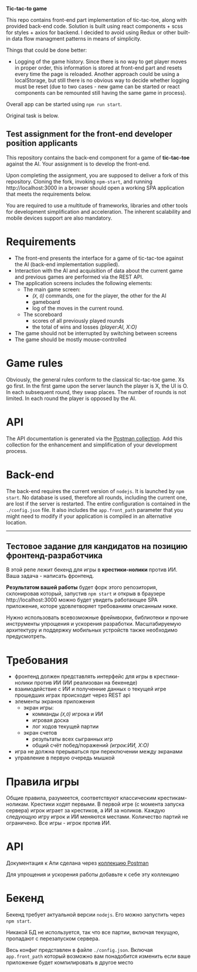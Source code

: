 **Tic-tac-to game**

This repo contains front-end part implementation of tic-tac-toe, along with provided back-end code.
Solution is built using react components + scss for styles + axios for backend. I decided to avoid using Redux or other built-in data flow managment patterns in means of simplicity.

Things that could be done better:
- Logging of the game history. Since there is no way to get player moves in proper order, this information is stored at front-end part and resets every time the page is reloaded. Another approach could be using a localStorage, but still there is no obvious way to decide whether logging must be reset (due to two cases - new game can be started or react components can be remounted still having the same game in process).

Overall app can be started using `npm run start`.

Original task is below.

Test assignment for the front-end developer position applicants
----
This repository contains the back-end component for a game of **tic-tac-toe** against the AI. Your assignment is to develop the front-end.

Upon completing the assignment, you are supposed to deliver a fork of this repository. Cloning the fork, invoking `npm-start`, and running http://localhost:3000 in a browser should open a working SPA application that meets the requirements below.

You are required to use a multitude of frameworks, libraries and other tools for development simplification and acceleration. The inherent scalability and mobile devices support are also mandatory.

# Requirements
- The front-end presents the interface for a game of tic-tac-toe against the AI (back-end implementation supplied).
- Interaction with the AI and acquisition of data about the current game and previous games are performed via the REST API.
- The application screens includes the following elements:
  - The main game screen:
    - *(`X`, `O`)* commands, one for the player, the other for the AI
    - gameboard
    - log of the moves in the current round.
  - The scoreboard
    - scores of all previously played rounds
    - the total of wins and losses *(player:AI, Х:О)*
- The game should not be interrupted by switching between screens
- The game should be mostly mouse-controlled

# Game rules
Obviously, the general rules conform to the classical tic-tac-toe game. Xs go first. In the first game upon the server launch the player is X, the UI is O. In each subsequent round, they swap places. The number of rounds is not limited. In each round the player is opposed by the AI.

# API
The API documentation is generated via the [Postman collection](https://documenter.getpostman.com/view/1050162/frontend-testcase/7TFGFKr).
Add this collection for the enhancement and simplification of your development process.

# Back-end
The back-end requires the current version of `nodejs`. It is launched by `npm start`.
No database is used, therefore all rounds, including the current one, are lost if the server is restarted.
The entire configuration is contained in the `./config.json` file. It also includes the `app.front_path` parameter that you might need to modify if your application is compiled in an alternative location.

----

Тестовое задание для кандидатов на позицию фронтенд-разработчика
----
В этой репе лежит бекенд для игры в **крестики-нолики** против ИИ. Ваша задача - написать фронтенд.

**Результатом вашей работы** будет форк этого репозитория, склонировав который, запустив `npm start` и открыв в браузере http://localhost:3000 можно будет увидеть работающее SPA приложение, которе удовлетворяет требованиям описанным ниже.

Нужно использовать всевозможные фреймворки, библиотеки и прочие инструменты упрощения и ускорения разработки. Масштабируемую архитектуру и поддержку мобильных устройств также необходимо предусмотреть.

# Требования
- фронтенд должен представлять интерфейс для игры в крестики-нолики против ИИ (ИИ реализован на бекенеде)
- взаимодействие с ИИ и полученние данных о текущей игре прошедших играх происходит через REST api
- элементы экранов приложения
  - экран игры:
      - комманды *(`X`,`O`)* игрока и ИИ
      - игровая доска
      - лог ходов текущей партии
  - экран счетов
      - результаты всех сыгранных игр
      - общий счёт побед/поражений *(игрок:ИИ, Х:О)*
- игра не должна прерываться при переключении между экранами
- управление в первую очередь мышкой

# Правила игры
Общие правила, разумеется, соответствуют классическим крестикам-ноликам.
Крестики ходят первыми.
В первой игре (с момента запуска сервера) игрок играет за крестиков, а ИИ за ноликов.
Каждую следующую игру игрок и ИИ меняются местами.
Количество партий не ограничено.
Все игры - игрок против ИИ.

# API
Документация к Апи сделана через [коллекцию Postman](https://documenter.getpostman.com/view/1050162/frontend-testcase/7TFGFKr)

Для упрощения и ускорения работы добавьте к себе эту коллекцию

# Бекенд
Бекенд требует актуальной версии `nodejs`.
Его можно запустить через `npm start`.

Никакой БД не используется, так что все партии, включая текущую, пропадают с перезапуском сервера.

Весь конфиг представлен в файле `./config.json`. Включая `app.front_path` который возможно вам понадобится изменить если ваше приложение будет компилировать в другое место
